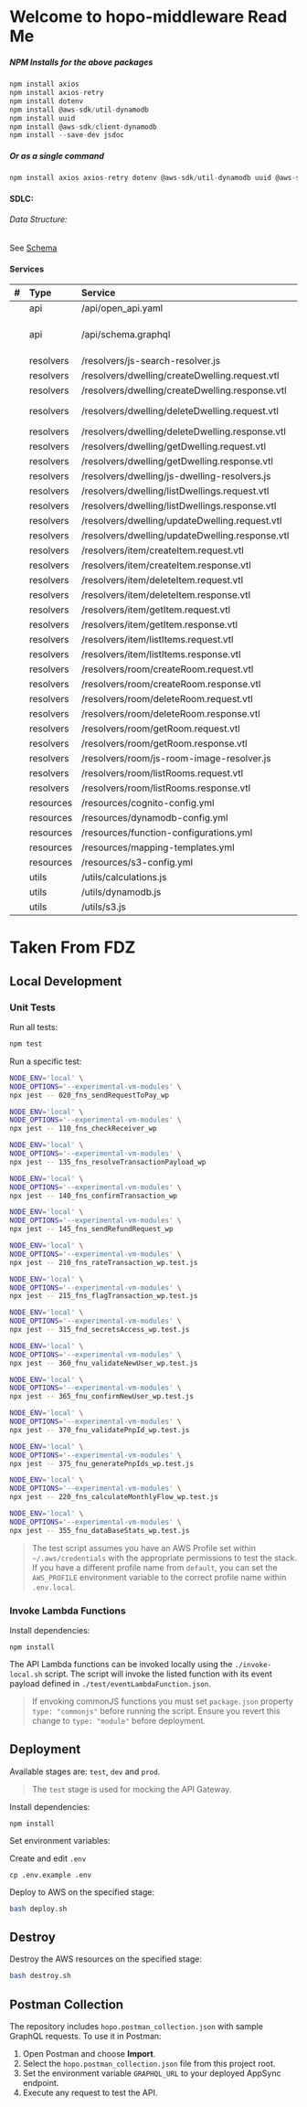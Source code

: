 # Welcome to hopo-middleware Read Me




##### NPM Installs for the above packages
```javascript
npm install axios
npm install axios-retry
npm install dotenv
npm install @aws-sdk/util-dynamodb
npm install uuid
npm install @aws-sdk/client-dynamodb
npm install --save-dev jsdoc
```
##### Or as a single command
```javascript
npm install axios axios-retry dotenv @aws-sdk/util-dynamodb uuid @aws-sdk/client-dynamodb --save-dev jsdoc
```




#### SDLC:

###### Data Structure:

See [Schema](./src/api/schema.graphql)

#### Services
| #    | Type      | Service                                         | Comments / TODO                                  |
| :--- | :-------- | :---------------------------------------------- | :----------------------------------------------- |
|      | api       | /api/open_api.yaml                              |                                                  |
|      | api       | /api/schema.graphql                             | add  `isDeleted:BOOLEAN!`to dwelling, room, item |
|      | resolvers | /resolvers/js-search-resolver.js                |                                                  |
|      | resolvers | /resolvers/dwelling/createDwelling.request.vtl  |                                                  |
|      | resolvers | /resolvers/dwelling/createDwelling.response.vtl |                                                  |
|      | resolvers | /resolvers/dwelling/deleteDwelling.request.vtl  | Revise to PUTITEM TRUE on isDeleted              |
|      | resolvers | /resolvers/dwelling/deleteDwelling.response.vtl |                                                  |
|      | resolvers | /resolvers/dwelling/getDwelling.request.vtl     |                                                  |
|      | resolvers | /resolvers/dwelling/getDwelling.response.vtl    |                                                  |
|      | resolvers | /resolvers/dwelling/js-dwelling-resolvers.js    |                                                  |
|      | resolvers | /resolvers/dwelling/listDwellings.request.vtl   |                                                  |
|      | resolvers | /resolvers/dwelling/listDwellings.response.vtl  |                                                  |
|      | resolvers | /resolvers/dwelling/updateDwelling.request.vtl  |                                                  |
|      | resolvers | /resolvers/dwelling/updateDwelling.response.vtl |                                                  |
|      | resolvers | /resolvers/item/createItem.request.vtl          |                                                  |
|      | resolvers | /resolvers/item/createItem.response.vtl         |                                                  |
|      | resolvers | /resolvers/item/deleteItem.request.vtl          | Missing VTL Code                                 |
|      | resolvers | /resolvers/item/deleteItem.response.vtl         | Missing VTL Code                                 |
|      | resolvers | /resolvers/item/getItem.request.vtl             |                                                  |
|      | resolvers | /resolvers/item/getItem.response.vtl            |                                                  |
|      | resolvers | /resolvers/item/listItems.request.vtl           |                                                  |
|      | resolvers | /resolvers/item/listItems.response.vtl          |                                                  |
|      | resolvers | /resolvers/room/createRoom.request.vtl          |                                                  |
|      | resolvers | /resolvers/room/createRoom.response.vtl         |                                                  |
|      | resolvers | /resolvers/room/deleteRoom.request.vtl          | Missing VTL Code                                 |
|      | resolvers | /resolvers/room/deleteRoom.response.vtl         | Missing VTL Code                                 |
|      | resolvers | /resolvers/room/getRoom.request.vtl             |                                                  |
|      | resolvers | /resolvers/room/getRoom.response.vtl            |                                                  |
|      | resolvers | /resolvers/room/js-room-image-resolver.js       |                                                  |
|      | resolvers | /resolvers/room/listRooms.request.vtl           |                                                  |
|      | resolvers | /resolvers/room/listRooms.response.vtl          |                                                  |
|      | resources | /resources/cognito-config.yml                   |                                                  |
|      | resources | /resources/dynamodb-config.yml                  |                                                  |
|      | resources | /resources/function-configurations.yml          |                                                  |
|      | resources | /resources/mapping-templates.yml                |                                                  |
|      | resources | /resources/s3-config.yml                        |                                                  |
|      | utils     | /utils/calculations.js                          |                                                  |
|      | utils     | /utils/dynamodb.js                              |                                                  |
|      | utils     | /utils/s3.js                                    |                                                  |














# Taken From FDZ

## Local Development

### Unit Tests

Run all tests:

```bash
npm test
```

Run a specific test:

```bash
NODE_ENV='local' \
NODE_OPTIONS='--experimental-vm-modules' \
npx jest -- 020_fns_sendRequestToPay_wp
```

```bash
NODE_ENV='local' \
NODE_OPTIONS='--experimental-vm-modules' \
npx jest -- 110_fns_checkReceiver_wp
```

```bash
NODE_ENV='local' \
NODE_OPTIONS='--experimental-vm-modules' \
npx jest -- 135_fns_resolveTransactionPayload_wp
```

```bash
NODE_ENV='local' \
NODE_OPTIONS='--experimental-vm-modules' \
npx jest -- 140_fns_confirmTransaction_wp
```

```bash
NODE_ENV='local' \
NODE_OPTIONS='--experimental-vm-modules' \
npx jest -- 145_fns_sendRefundRequest_wp
```

```bash
NODE_ENV='local' \
NODE_OPTIONS='--experimental-vm-modules' \
npx jest -- 210_fns_rateTransaction_wp.test.js
```

```bash
NODE_ENV='local' \
NODE_OPTIONS='--experimental-vm-modules' \
npx jest -- 215_fns_flagTransaction_wp.test.js
```

```bash
NODE_ENV='local' \
NODE_OPTIONS='--experimental-vm-modules' \
npx jest -- 315_fnd_secretsAccess_wp.test.js
```

```bash
NODE_ENV='local' \
NODE_OPTIONS='--experimental-vm-modules' \
npx jest -- 360_fnu_validateNewUser_wp.test.js
```

```bash
NODE_ENV='local' \
NODE_OPTIONS='--experimental-vm-modules' \
npx jest -- 365_fnu_confirmNewUser_wp.test.js
```

```bash
NODE_ENV='local' \
NODE_OPTIONS='--experimental-vm-modules' \
npx jest -- 370_fnu_validatePnpId_wp.test.js
```

```bash
NODE_ENV='local' \
NODE_OPTIONS='--experimental-vm-modules' \
npx jest -- 375_fnu_generatePnpIds_wp.test.js
```

```bash
NODE_ENV='local' \
NODE_OPTIONS='--experimental-vm-modules' \
npx jest -- 220_fns_calculateMonthlyFlow_wp.test.js
```

```bash
NODE_ENV='local' \
NODE_OPTIONS='--experimental-vm-modules' \
npx jest -- 355_fnu_dataBaseStats_wp.test.js
```

> The test script assumes you have an AWS Profile set within `~/.aws/credentials` with the appropriate permissions to test the stack. If you have a different profile name from `default`, you can set the `AWS_PROFILE` environment variable to the correct profile name within `.env.local`.


### Invoke Lambda Functions

Install dependencies:

```console
npm install
```

The API Lambda functions can be invoked locally using the `./invoke-local.sh` script. The script will invoke the listed function with its event payload defined in `./test/eventLambdaFunction.json`.

> If envoking commonJS functions you must set `package.json` property `type: "commonjs"` before running the script. Ensure you revert this change to `type: "module"` before deployment.

## Deployment

Available stages are: `test`, `dev` and `prod`.

> The `test` stage is used for mocking the API Gateway.

Install dependencies:

```console
npm install
```

Set environment variables:

Create and edit `.env`
```console
cp .env.example .env
```

Deploy to AWS on the specified stage:

```bash
bash deploy.sh
```

## Destroy

Destroy the AWS resources on the specified stage:

```bash
bash destroy.sh
```
## Postman Collection

The repository includes `hopo.postman_collection.json` with sample GraphQL requests.
To use it in Postman:

1. Open Postman and choose **Import**.
2. Select the `hopo.postman_collection.json` file from this project root.
3. Set the environment variable `GRAPHQL_URL` to your deployed AppSync endpoint.
4. Execute any request to test the API.
